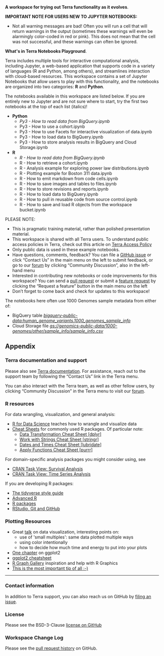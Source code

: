 
**A workspace for trying out Terra functionality as it evolves**.

**IMPORTANT NOTE FOR USERS NEW TO JUPYTER NOTEBOOKS:**

* Not all warning messages are bad! Often you will run a cell that will return warnings in the output (sometimes these warnings will even be alarmingly color-coded in red or pink). This does not mean that the cell was not successful, and these warnings can often be ignored.


**What's in Terra Notebooks Playground**.

Terra includes multiple tools for interactive computational analysis, including Jupyter, a web-based application that supports code in a variety of languages (R and Python, among others), and streamlines interaction with cloud-based resources. This workspace contains a set of Jupyter Notebooks that allow users to play with this functionality, and the notebooks are organized into two categories: **R** and **Python**.
 
The notebooks available in this workspace are listed below. If you are entirely new to Jupyter and are not sure where to start, try the first two notebooks at the top of each list (italics)!

* **Python**
    * *Py3 - How to read data from BigQuery.ipynb*
    * Py3 - How to use a cohort.ipynb
    * Py3 - How to use Facets for interactive visualization of data.ipynb
    * Py3 - How to load data to BigQuery.ipynb
    * Py3 - How to store analysis results in BigQuery and Cloud Storage.ipynb
* **R**
    * *R - How to read data from BigQuery.ipynb*
    * R - How to retrieve a cohort.ipynb
    * R - Analysis example for exploring power law distributions.ipynb
    * R - Plotting example for Boston 311 data.ipynb
    * R - How to emit markdown from code cells.ipynb
    * R - How to save images and tables to files.ipynb
    * R - How to store revisions and reports.ipynb
    * R - How to load data to BigQuery.ipynb
    * R - How to pull in reusable code from source control.ipynb
    * R - How to save and load R objects from the workspace bucket.ipynb

PLEASE NOTE:

* This is pragmatic training material, rather than polished presentation material. 
* This workspace is shared with all Terra users. To understand public access policies in Terra, check out this article on [Terra Access Policy](https://broadinstitute.zendesk.com/hc/en-us/articles/360024617851-Access-Policy)
* Only public data is used in these example notebooks.
* Have questions, comments, feedback? You can file a [GitHub issue](https://github.com/DataBiosphere/notebooks/issues) or click “Contact Us” in the main menu on the left to submit feedback, or go to our [forum](https://broadinstitute.zendesk.com/hc/en-us/community/topics/360000500432-General-Discussion) by clicking “Community Discussion”, also in the left-hand menu
* Interested in contributing new notebooks or code improvements for this workspace? You can send a [pull request](https://github.com/DataBiosphere/notebooks/pulls) or submit a [feature request](https://broadinstitute.zendesk.com/hc/en-us/community/topics/360000500452-Feature-Requests) by clicking the “Request a feature” button  in the main menu on the left
* Don’t forget to come back and check for updates to this workspace!

The notebooks here often use 1000 Genomes sample metadata from either of:

* BigQuery table [*bigquery-public-data:human_genome_variants.1000_genomes_sample_info*](https://bigquery.cloud.google.com/table/bigquery-public-data:human_genome_variants.1000_genomes_sample_info?pli=1)
* Cloud Storage file [*gs://genomics-public-data/1000-genomes/other/sample_info/sample_info.csv*](https://console.cloud.google.com/storage/browser/genomics-public-data/1000-genomes/other/sample_info/)

## Appendix

### Terra documentation and support

Please also see [Terra documentation](https://broadinstitute.zendesk.com/hc/en-us). For assistance, reach out to the support team by following the “Contact Us” link in the Terra menu.

You can also interact with the Terra team, as well as other fellow users, by clicking “Community Discussion” in the Terra menu to visit our [forum](https://broadinstitute.zendesk.com/hc/en-us/community/topics/360000500432-General-Discussion).

### R resources

For data wrangling, visualization, and general analysis:

* [R for Data Science](http://r4ds.had.co.nz/) teaches how to wrangle and visualize data
* [Cheat Sheets](https://www.rstudio.com/resources/cheatsheets/) for commonly used R packages. Of particular note:
    * [Data Transformation Cheat Sheet [dplyr]](https://www.rstudio.com/resources/cheatsheets/#dplyr)
    * [Work with Strings Cheat Sheet [stringr]](https://github.com/rstudio/cheatsheets/raw/master/strings.pdf)
    * [Dates and Times Cheat Sheet [lubridate]](https://github.com/rstudio/cheatsheets/raw/master/lubridate.pdf)
    * [Apply Functions Cheat Sheet [purrr]](https://github.com/rstudio/cheatsheets/raw/master/purrr.pdf)

For domain-specific analysis packages you might consider using, see 

* [CRAN Task View: Survival Analysis](https://cran.r-project.org/web/views/Survival.html)
* [CRAN Task View: Time Series Analysis](https://cran.r-project.org/web/views/TimeSeries.html)

If you are developing R packages:

* [The tidyverse style guide](https://style.tidyverse.org/)
* [Advanced R](http://adv-r.had.co.nz/)
* [R packages](http://r-pkgs.had.co.nz/)
* [RStudio, Git and GitHub](http://r-pkgs.had.co.nz/git.html)

### Plotting Resources

* Great [talk](https://youtu.be/IzXxTeQhdO0) on data visualization, interesting points on:
    * use of 'small multiples': same data plotted multiple ways
    * using color intentionally
    * how to decide how much time and energy to put into your plots
* [One chapter]( http://r4ds.had.co.nz/data-visualisation.html) on ggplot2
* [ggplot2 cheatsheet](https://www.rstudio.com/resources/cheatsheets/#ggplot2) 
* [R Graph Gallery](https://www.r-graph-gallery.com/) inspiration and help with R Graphics
* [This is the most important tip of all ;-)](https://flowingdata.com/2012/06/07/always-label-your-axes/)

---

### Contact information

In addition to Terra support, you can also reach us on GitHub by [filing an issue](https://github.com/DataBiosphere/notebooks/issues).

### License
Please see the BSD-3-Clause [license on GitHub](https://github.com/DataBiosphere/notebooks/blob/master/LICENSE.md)

### Workspace Change Log
Please see the [pull request history](https://github.com/DataBiosphere/notebooks/pulls?q=is%3Apr+) on GitHub.
